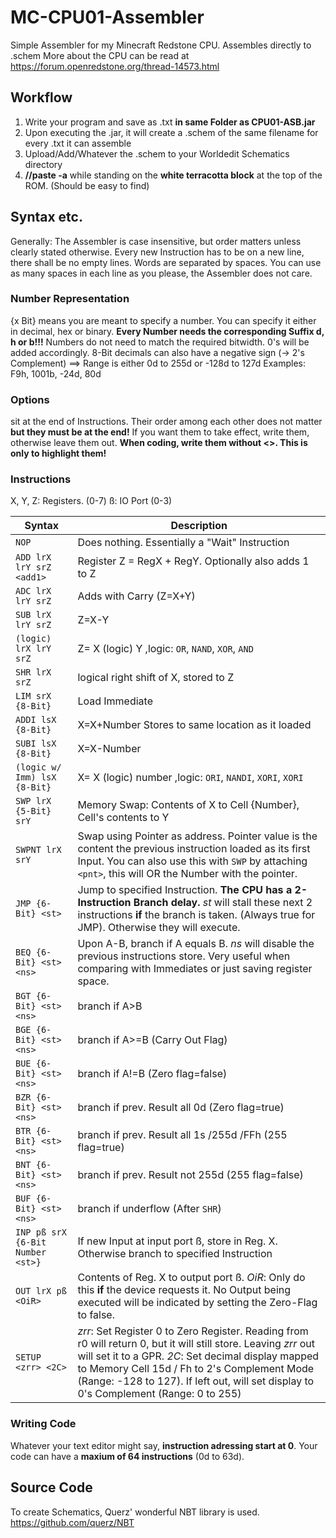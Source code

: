 # MC-CPU01-Assembler
Simple Assembler for my Minecraft Redstone CPU. Assembles directly to .schem
More about the CPU can be read at https://forum.openredstone.org/thread-14573.html

## Workflow
1. Write your program and save as .txt **in same Folder as CPU01-ASB.jar**
2. Upon executing the .jar, it will create a .schem of the same filename for every .txt it can assemble
3. Upload/Add/Whatever the .schem to your Worldedit Schematics directory
4. **//paste -a** while standing on the **white terracotta block** at the top of the ROM. (Should be easy to find)

## Syntax etc.
Generally: The Assembler is case insensitive, but order matters unless clearly stated otherwise.
Every new Instruction has to be on a new line, there shall be no empty lines. Words are separated by spaces. You can use as many spaces in each line as you please, the Assembler does not care.

### Number Representation
{x Bit} means you are meant to specify a number. You can specify it either in decimal, hex or binary.
**Every Number needs the corresponding Suffix d, h or b!!!**
Numbers do not need to match the required bitwidth. 0's will be added accordingly.
8-Bit decimals can also have a negative sign (-> 2's Complement) ==> Range is either 0d to 255d or -128d to 127d
Examples: F9h, 1001b, -24d, 80d

### Options
<Options> sit at the end of Instructions. Their order among each other does not matter **but they must be at the end!**
If you want them to take effect, write them, otherwise leave them out.
**When coding, write them without <>. This is only to highlight them!**

### Instructions
X, Y, Z: Registers. (0-7)
ß: IO Port (0-3)

Syntax | Description
-------------------------------------------------------|-----------
`NOP` | Does nothing. Essentially a "Wait" Instruction
`ADD lrX lrY srZ <add1>` | Register Z = RegX + RegY. Optionally also adds 1 to Z
`ADC lrX lrY srZ` | Adds with Carry (Z=X+Y)
`SUB lrX lrY srZ` | Z=X-Y
`(logic) lrX lrY srZ` | Z= X (logic) Y ,logic: `OR`, `NAND`, `XOR`, `AND`
`SHR lrX srZ` | logical right shift of X, stored to Z
`LIM srX {8-Bit}` | Load Immediate
`ADDI lsX {8-Bit}` | X=X+Number Stores to same location as it loaded
`SUBI lsX {8-Bit}` | X=X-Number
`(logic w/ Imm) lsX {8-Bit}` | X= X (logic) number ,logic: `ORI`, `NANDI`, `XORI`, `XORI`
`SWP lrX {5-Bit} srY` | Memory Swap: Contents of X to Cell {Number}, Cell's contents to Y
`SWPNT lrX srY` | Swap using Pointer as address. Pointer value is the content the previous instruction loaded as its first Input. You can also use this with `SWP` by attaching `<pnt>`, this will OR the Number with the pointer.
`JMP {6-Bit} <st>` | Jump to specified Instruction. **The CPU has a 2-Instruction Branch delay.** *st* will stall these next 2 instructions **if** the branch is taken. (Always true for JMP). Otherwise they will execute.
`BEQ {6-Bit} <st> <ns>` | Upon A-B, branch if A equals B. *ns* will disable the previous instructions store. Very useful when comparing with Immediates or just saving register space.
`BGT {6-Bit} <st> <ns>` | branch if A>B
`BGE {6-Bit} <st> <ns>` | branch if A>=B (Carry Out Flag)
`BUE {6-Bit} <st> <ns>` | branch if A!=B (Zero flag=false)
`BZR {6-Bit} <st> <ns>` | branch if prev. Result all 0d (Zero flag=true)
`BTR {6-Bit} <st> <ns>` | branch if prev. Result all 1s /255d /FFh (255 flag=true)
`BNT {6-Bit} <st> <ns>` | branch if prev. Result not 255d (255 flag=false)
`BUF {6-Bit} <st> <ns>` | branch if underflow (After `SHR`)
`INP pß srX {6-Bit Number <st>}` | If new Input at input port ß, store in Reg. X. Otherwise branch to specified Instruction
`OUT lrX pß <OiR>` | Contents of Reg. X to output port ß. *OiR*: Only do this **if** the device requests it. No Output being executed will be indicated by setting the Zero-Flag to false.
`SETUP <zrr> <2C>` | *zrr*: Set Register 0 to Zero Register. Reading from r0 will return 0, but it will still store. Leaving *zrr* out will set it to a GPR. *2C*: Set decimal display mapped to Memory Cell 15d / Fh to 2's Complement Mode (Range: -128 to 127). If left out, will set display to 0's Complement (Range: 0 to 255)
  
### Writing Code
Whatever your text editor might say, **instruction adressing start at 0**. Your code can have a **maxium of 64 instructions** (0d to 63d). 

## Source Code
To create Schematics, Querz' wonderful NBT library is used. https://github.com/querz/NBT
  
  

